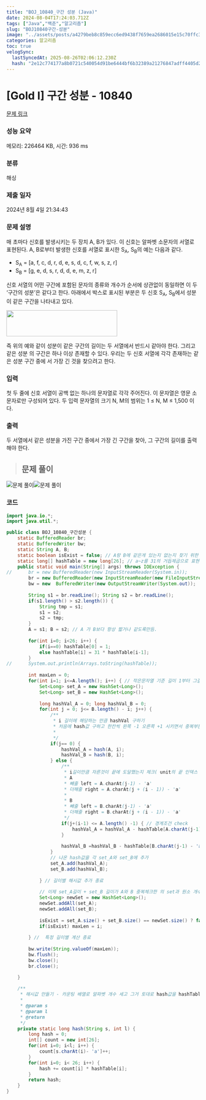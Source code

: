```yaml
---
title: "BOJ_10840_구간 성분 (Java)"
date: 2024-08-04T17:24:03.712Z
tags: ["Java","백준","알고리즘"]
slug: "BOJ10840구간-성분"
image: "../assets/posts/a4279beb8c859ecc6ed9438f7659ea2686015e15c70ffc38ff2d29bb1c45e6ab.png"
categories: 알고리즘
toc: true
velogSync:
  lastSyncedAt: 2025-08-26T02:06:12.230Z
  hash: "2e12c774177a8b0721c540054d91be6444bf6b32389a21276847adff4405d263"
---
```


# [Gold I] 구간 성분 - 10840 

[문제 링크](https://www.acmicpc.net/problem/10840) 

### 성능 요약

메모리: 226464 KB, 시간: 936 ms

### 분류

해싱

### 제출 일자

2024년 8월 4일 21:34:43

### 문제 설명

<p>매 초마다 신호를 발생시키는 두 장치 A, B가 있다. 이 신호는 알파벳 소문자의 서열로 표현된다. A, B로부터 발생한 신호를 서열로 표시한 S<sub>A</sub>, S<sub>B</sub>의 예는 다음과 같다.</p>

<ul>
	<li>S<sub>A</sub> = [a, f, c, d, r, d, e, s, d, c, f, w, s, z, r]</li>
	<li>S<sub>B</sub> = [g, e, d, s, r, d, d, e, m, z, r]</li>
</ul>

<p>신호 서열의 어떤 구간에 포함된 문자의 종류와 개수가 순서에 상관없이 동일하면 이 두 ‘구간의 성분’은 같다고 한다. 아래에서 박스로 표시된 부분은 두 신호 S<sub>A</sub>, S<sub>B</sub>에서 성분이 같은 구간을 나타내고 있다.</p>

<p><img alt="" src="https://onlinejudgeimages.s3-ap-northeast-1.amazonaws.com/problem/10840/1.png" style="height:68px; width:289px"></p>

<p>즉 위의 예와 같이 성분이 같은 구간의 길이는 두 서열에서 반드시 같아야 한다. 그리고 같은 성분 의 구간은 하나 이상 존재할 수 있다. 우리는 두 신호 서열에 각각 존재하는 같은 성분 구간 중에 서 가장 긴 것을 찾으려고 한다.</p>

### 입력 

 <p>첫 두 줄에 신호 서열이 공백 없는 하나의 문자열로 각각 주어진다. 이 문자열은 영문 소문자로만 구성되어 있다. 두 입력 문자열의 크기 N, M의 범위는 1 ≤ N, M ≤ 1,500 이다.</p>

### 출력 

 <p>두 서열에서 같은 성분을 가진 구간 중에서 가장 긴 구간을 찾아, 그 구간의 길이를 출력해야 한다. </p>


> ## 문제 풀이

![문제 풀이](/assets/posts/a4279beb8c859ecc6ed9438f7659ea2686015e15c70ffc38ff2d29bb1c45e6ab.png)![문제 풀이](/assets/posts/0e87225cd5ef3d0ab4e9f3f3d6cc786b4e7c75472a3c5b22454c48f33a99f310.png)

### 코드
```java
import java.io.*;
import java.util.*;

public class BOJ_10840_구간성분 {
	static BufferedReader br;
	static BufferedWriter bw;
	static String A, B;
	static boolean isExist = false; // A랑 B에 같은게 있는지 없는지 찾기 위한 변
	static long[] hashTable = new long[26]; // a~z를 31의 거듭제곱으로 표현
	public static void main(String[] args) throws IOException {
//		br = new BufferedReader(new InputStreamReader(System.in));
		br = new BufferedReader(new InputStreamReader(new FileInputStream("input.txt")));
		bw = new  BufferedWriter(new OutputStreamWriter(System.out));
		
		String s1 = br.readLine(); String s2 = br.readLine();
		if(s1.length() > s2.length()) {
			String tmp = s1;
			s1 = s2;
			s2 = tmp;
		}
		A = s1; B = s2; // A 가 B보다 항상 짧거나 같도록만듬.
		
		for(int i=0; i<26; i++) {
			if(i==0) hashTable[0] = 1;
			else hashTable[i] = 31 * hashTable[i-1];
		}
//		System.out.println(Arrays.toString(hashTable));
		
		int maxLen = 0;
		for(int i=1; i<=A.length(); i++) { // 작은문자열 기준 길이 1부터 그길이 자체까지 비교해봐야함 
			Set<Long> set_A = new HashSet<Long>();
			Set<Long> set_B = new HashSet<Long>();
			
			long hashVal_A = 0; long hashVal_B = 0;
			for(int j = 0; j<= B.length() - i; j++) {
				/**
				 * i 길이에 해당하는 만큼 hashVal 구하기
				 * 처음에 hash값 구하고 한칸씩 왼쪽 -1 오른쪽 +1 시키면서 중복부분 기억하여 계산 최적화 
				 * 
				 */
				if(j== 0) {
					hashVal_A = hash(A, i); 
					hashVal_B = hash(B, i);	
				} else {
					/**
					 * i길이만큼 자른것이 끝에 도달했는지 체크( unit의 끝 인덱스 j +i - 1, 원래 A의 인덱스 A.length() - 1
					 * A
					 * 빼줄 left = A.charAt(j-1) - 'a'
					 * 더해줄 right = A.charAt(j + (i - 1)) - 'a'
					 * 
					 * B
					 * 빼줄 left = B.charAt(j-1) - 'a'
					 * 더해줄 right = B.charAt(j + (i - 1)) - 'a' 
					 */
					if(j+(i-1) <= A.length() -1) { // 경계조건 check
						hashVal_A = hashVal_A - hashTable[A.charAt(j-1) - 'a'] + hashTable[A.charAt(j + (i - 1))-'a'];
					}
					
					hashVal_B =hashVal_B - hashTable[B.charAt(j-1) - 'a'] + hashTable[B.charAt(j + (i - 1))-'a'];
				}
				// 나온 hash값을 각 set_A와 set_B에 추가
				set_A.add(hashVal_A);
				set_B.add(hashVal_B);
			
			} // 길이별 해시값 추가 종료 
			
			// 이제 set_A길이 + set_B 길이가 A와 B 중복체크한 의 set과 원소 개수 같은지 check
			Set<Long> newSet = new HashSet<Long>();
			newSet.addAll(set_A);
			newSet.addAll(set_B);
			
			isExist = set_A.size() + set_B.size() == newSet.size() ? false : true;
			if(isExist) maxLen = i;
			
		} //  특정 길이별 계산 종료 
		
		bw.write(String.valueOf(maxLen));
		bw.flush();
		bw.close();
		br.close();

	}
	
	/**
	 * 해시값 만들기 - 카운팅 배열로 알파벳 개수 세고 그거 토대로 hash값을 hashTable값 곱해서 만들기
	 * 
	 * @param s
	 * @param l
	 * @return
	 */
	private static long hash(String s, int l) {
		long hash = 0;
		int[] count = new int[26];
		for(int i=0; i<l; i++) {
			count[s.charAt(i)- 'a']++;
		}
		for(int i=0; i< 26; i++) {
			hash += count[i] * hashTable[i];
		}
		return hash;
	}
}

```